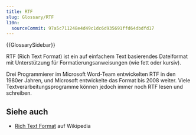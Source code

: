 ```yaml
---
title: RTF
slug: Glossary/RTF
l10n:
  sourceCommit: 97a5c711248e4d49c1dc6d935691ffd64dbdfd17
---
```


{{GlossarySidebar}}

RTF (Rich Text Format) ist ein auf einfachem Text basierendes Dateiformat mit Unterstützung für Formatierungsanweisungen (wie fett oder kursiv).

Drei Programmierer im Microsoft Word-Team entwickelten RTF in den 1980er Jahren, und Microsoft entwickelte das Format bis 2008 weiter. Viele Textverarbeitungsprogramme können jedoch immer noch RTF lesen und schreiben.

## Siehe auch

- [Rich Text Format](https://en.wikipedia.org/wiki/Rich_Text_Format) auf Wikipedia
